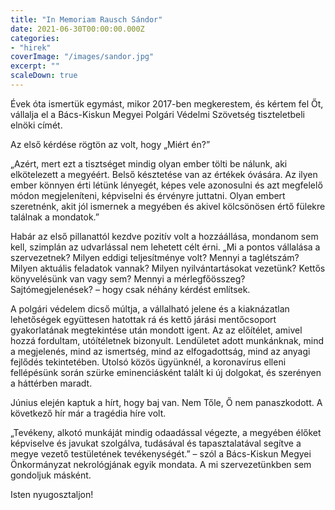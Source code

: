```yaml
---
title: "In Memoriam Rausch Sándor"
date: 2021-06-30T00:00:00.000Z
categories:
- "hirek"
coverImage: "/images/sandor.jpg"
excerpt: ""
scaleDown: true
---
```


Évek óta ismertük egymást, mikor 2017-ben megkerestem, és kértem fel Őt, vállalja el a Bács-Kiskun Megyei Polgári Védelmi Szövetség tiszteletbeli elnöki címét.

Az első kérdése rögtön az volt, hogy „Miért én?”

„Azért, mert ezt a tisztséget mindig olyan ember tölti be nálunk, aki elkötelezett a megyéért. Belső késztetése van az értékek óvására. Az ilyen ember könnyen érti létünk lényegét, képes vele azonosulni és azt megfelelő módon megjeleníteni, képviselni és érvényre juttatni. Olyan embert szeretnénk, akit jól ismernek a megyében és akivel kölcsönösen értő fülekre találnak a mondatok.”

Habár az első pillanattól kezdve pozitív volt a hozzáállása, mondanom sem kell, szimplán az udvarlással nem lehetett célt érni. „Mi a pontos vállalása a szervezetnek? Milyen eddigi teljesítménye volt? Mennyi a taglétszám? Milyen aktuális feladatok vannak? Milyen nyilvántartásokat vezetünk? Kettős könyvelésünk van vagy sem? Mennyi a mérlegfőösszeg? Sajtómegjelenések? – hogy csak néhány kérdést említsek.

A polgári védelem dicső múltja, a vállalható jelene és a kiaknázatlan lehetőségek együttesen hatottak rá és kettő járási mentőcsoport gyakorlatának megtekintése után mondott igent. Az az előítélet, amivel hozzá fordultam, utóítéletnek bizonyult. Lendületet adott munkánknak, mind a megjelenés, mind az ismertség, mind az elfogadottság, mind az anyagi fejlődés tekintetében. Utolsó közös ügyünknél, a koronavírus elleni fellépésünk során szürke eminenciásként talált ki új dolgokat, és szerényen a háttérben maradt.

Június elején kaptuk a hírt, hogy baj van. Nem Tőle, Ő nem panaszkodott. A következő hír már a tragédia híre volt.

„Tevékeny, alkotó munkáját mindig odaadással végezte, a megyében élőket képviselve és javukat szolgálva, tudásával és tapasztalatával segítve a megye vezető testületének tevékenységét.” – szól a Bács-Kiskun Megyei Önkormányzat nekrológjának egyik mondata. A mi szervezetünkben sem gondoljuk másként.

Isten nyugosztaljon!
